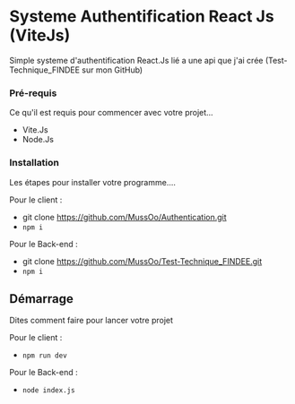 # Systeme Authentification React Js (ViteJs) 


Simple systeme d'authentification React.Js lié a une api que j'ai crée (Test-Technique_FINDEE sur mon GitHub)

### Pré-requis

Ce qu'il est requis pour commencer avec votre projet...

- Vite.Js
- Node.Js

### Installation

Les étapes pour installer votre programme....

Pour le client :

- git clone https://github.com/MussOo/Authentication.git
- `npm i`


Pour le Back-end :

- git clone https://github.com/MussOo/Test-Technique_FINDEE.git
- `npm i`


## Démarrage

Dites comment faire pour lancer votre projet

Pour le client : 
- `npm run dev`

Pour le Back-end  : 
- `node index.js`
